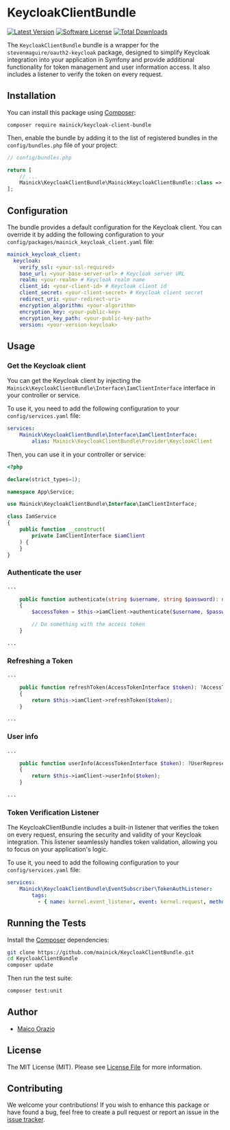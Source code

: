 KeycloakClientBundle
====================

[![Latest Version](https://img.shields.io/github/release/mainick/KeycloakClientBundle.svg?style=flat-square)](https://github.com/mainick/KeycloakClientBundle/releases)
[![Software License](https://img.shields.io/badge/license-MIT-brightgreen.svg?style=flat-square)](LICENSE.md)
[![Total Downloads](https://img.shields.io/packagist/dt/mainick/keycloak-client-bundle.svg?style=flat-square)](https://packagist.org/packages/mainick/keycloak-client-bundle)

The `KeycloakClientBundle` bundle is a wrapper for the `stevenmaguire/oauth2-keycloak` package, 
designed to simplify Keycloak integration into your application in Symfony and provide additional functionality 
for token management and user information access. 
It also includes a listener to verify the token on every request.

## Installation

You can install this package using [Composer](http://getcomposer.org/):

```
composer require mainick/keycloak-client-bundle
```

Then, enable the bundle by adding it to the list of registered bundles
in the `config/bundles.php` file of your project:

```php
// config/bundles.php

return [
    // ...
    Mainick\KeycloakClientBundle\MainickKeycloakClientBundle::class => ['all' => true],
];
```

## Configuration

The bundle provides a default configuration for the Keycloak client.
You can override it by adding the following configuration to
your `config/packages/mainick_keycloak_client.yaml` file:

```yaml
mainick_keycloak_client:
  keycloak:
    verify_ssl: <your-ssl-required>
    base_url: <your-base-server-url> # Keycloak server URL
    realm: <your-realm> # Keycloak realm name
    client_id: <your-client-id> # Keycloak client id
    client_secret: <your-client-secret> # Keycloak client secret
    redirect_uri: <your-redirect-uri>
    encryption_algorithm: <your-algorithm>
    encryption_key: <your-public-key>
    encryption_key_path: <your-public-key-path>
    version: <your-version-keycloak>
```

## Usage

### Get the Keycloak client

You can get the Keycloak client by injecting the `Mainick\KeycloakClientBundle\Interface\IamClientInterface`
interface in your controller or service.

To use it, you need to add the following configuration
to your `config/services.yaml` file:

```yaml
services:
    Mainick\KeycloakClientBundle\Interface\IamClientInterface:
        alias: Mainick\KeycloakClientBundle\Provider\KeycloakClient
```

Then, you can use it in your controller or service:

```php
<?php

declare(strict_types=1);

namespace App\Service;

use Mainick\KeycloakClientBundle\Interface\IamClientInterface;

class IamService
{
    public function __construct(
        private IamClientInterface $iamClient
    ) {
    }
}
```

### Authenticate the user

```php
...

    public function authenticate(string $username, string $password): never
    {
        $accessToken = $this->iamClient->authenticate($username, $password);

        // Do something with the access token
    }

...
```

### Refreshing a Token

```php
...

    public function refreshToken(AccessTokenInterface $token): ?AccessTokenInterface
    {
        return $this->iamClient->refreshToken($token);
    }

...
```

### User info

```php
...

    public function userInfo(AccessTokenInterface $token): ?UserRepresentationDTO
    {
        return $this->iamClient->userInfo($token);
    }

...
```

### Token Verification Listener

The KeycloakClientBundle includes a built-in listener that verifies the token on every request, 
ensuring the security and validity of your Keycloak integration. 
This listener seamlessly handles token validation, allowing you to focus on your application's logic.

To use it, you need to add the following configuration to your `config/services.yaml` file:

```yaml
services:
    Mainick\KeycloakClientBundle\EventSubscriber\TokenAuthListener:
        tags:
          - { name: kernel.event_listener, event: kernel.request, method: checkValidToken, priority: 0 }
```

## Running the Tests

Install the [Composer](http://getcomposer.org/) dependencies:

```bash
git clone https://github.com/mainick/KeycloakClientBundle.git
cd KeycloakClientBundle
composer update
```

Then run the test suite:

```bash
composer test:unit
```

## Author

- [Maico Orazio](https://github.com/mainick)

## License

The MIT License (MIT). Please see [License File](LICENSE) for more information.


## Contributing

We welcome your contributions! If you wish to enhance this package or have found a bug,
feel free to create a pull request or report an issue in the [issue tracker](https://github.com/mainick/KeycloakClientBundle/issues).

<!-- ## Contributing -->
<!-- Please see [Contributing](CONTRIBUTING.md) for details. -->

<!-- ## Acknowledgments -->
<!-- A big thank you to [Steven Maguire](https://github.com/stevenmaguire/oauth2-keycloak) for his `stevenmaguire/oauth2-keycloak` package upon which this wrapper is built. -->

<!-- ## Changelog -->
<!-- Please see [Changelog](CHANGELOG.md) for details. -->
